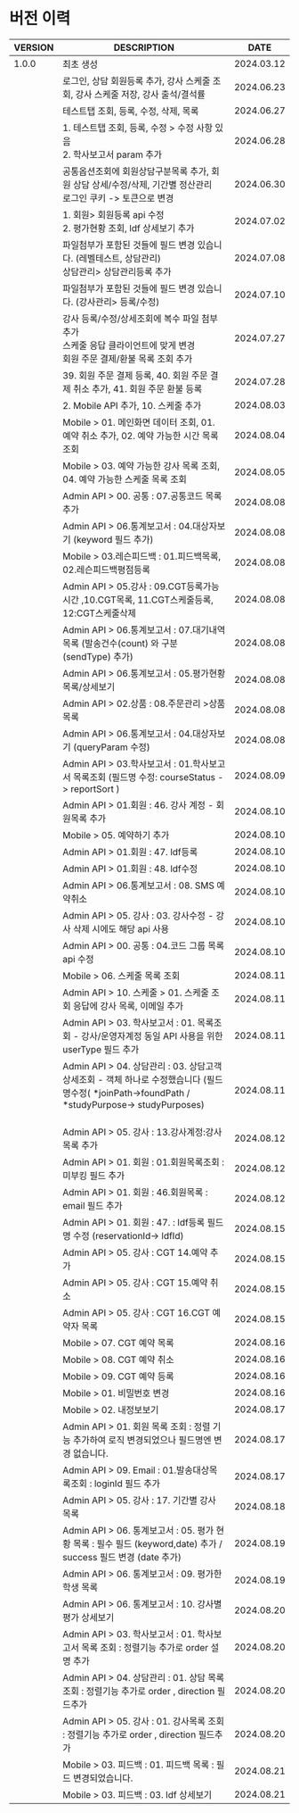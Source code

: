 <br/>
<br/>

# 버전 이력

| VERSION | DESCRIPTION                                                                                                                   | DATE       |
|---------|-------------------------------------------------------------------------------------------------------------------------------|------------|
| 1.0.0   | 최초 생성                                                                                                                         | 2024.03.12 |
|         | 로그인, 상담 회원등록 추가, 강사 스케줄 조회, 강사 스케줄 저장, 강사 출석/결석률                                                                              | 2024.06.23 |
|         | 테스트탭 조회, 등록, 수정, 삭제, 목록                                                                                                       | 2024.06.27 |
|         | 1. 테스트탭 조회, 등록, 수정 > 수정 사항 있음<br/> 2. 학사보고서 param 추가                                                                          | 2024.06.28 |
|         | 공통옵션조회에 회원상담구분목록 추가, 회원 상담 상세/수정/삭제, 기간별 정산관리<br/>로그인 쿠키 -> 토큰으로 변경                                                           | 2024.06.30 |
|         | 1. 회원> 회원등록 api 수정 <br/> 2. 평가현황 조회, ldf 상세보기 추가                                                                              | 2024.07.02 |
|         | 파일첨부가 포함된 것들에 필드 변경 있습니다. (레벨테스트, 상담관리)<br/> 상담관리> 상담관리등록 추가<br/>                                                             | 2024.07.08 |
|         | 파일첨부가 포함된 것들에 필드 변경 있습니다. (강사관리> 등록/수정)                                                                                       | 2024.07.10 |
|         | 강사 등록/수정/상세조회에 복수 파일 첨부 추가<br/>스케줄 응답 클라이언트에 맞게 변경<br/>회원 주문 결제/환불 목록 조회 추가                                                   | 2024.07.27 |
|         | 39. 회원 주문 결제 등록, 40. 회원 주문 결제 취소 추가, 41. 회원 주문 환불 등록                                                                          | 2024.07.28 |
|         | 2. Mobile API 추가, 10. 스케줄 추가                                                                                                  | 2024.08.03 |
|         | Mobile > 01. 메인화면 데이터 조회, 01. 예약 취소 추가, 02. 예약 가능한 시간 목록 조회                                                                   | 2024.08.04 |
|         | Mobile > 03. 예약 가능한 강사 목록 조회, 04. 예약 가능한 스케줄 목록 조회                                                                            | 2024.08.05 |
|         | Admin API > 00. 공통 : 07.공통코드 목록 추가 <br/>                                                                                      | 2024.08.08 |
|         | Admin API > 06.통계보고서 : 04.대상자보기 (keyword 필드 추가)<br/>                                                                          | 2024.08.08 |
|         | Mobile > 03.레슨피드백 : 01.피드백목록, 02.레슨피드백평점등록  <br/>                                                                             | 2024.08.08 |
|         | Admin API > 05.강사 : 09.CGT등록가능시간 ,10.CGT목록, 11.CGT스케줄등록, 12:CGT스케줄삭제<br/>                                                     | 2024.08.08 |
|         | Admin API > 06.통계보고서 : 07.대기내역목록 (발송건수(count) 와 구분(sendType) 추가) <br/>                                                        | 2024.08.08 |
|         | Admin API > 06.통계보고서 : 05.평가현황목록/상세보기   <br/>                                                                                 | 2024.08.08 |
|         | Admin API > 02.상품 : 08.주문관리 >상품목록                                                                                             | 2024.08.08 |
|         | Admin API > 06.통계보고서 : 04.대상자보기 (queryParam 수정)                                                                               | 2024.08.08 |
|         | Admin API > 03.학사보고서 : 01.학사보고서 목록조회 (필드명 수정: courseStatus -> reportSort )                                                    | 2024.08.09 |
|         | Admin API > 01.회원 : 46. 강사 계정 - 회원목록 추가                                                                                       | 2024.08.10 |
|         | Mobile > 05. 예약하기 추가                                                                                                          | 2024.08.10 |
|         | Admin API > 01.회원 : 47. ldf등록                                                                                                 | 2024.08.10 |
|         | Admin API > 01.회원 : 48. ldf수정                                                                                                 | 2024.08.10 |
|         | Admin API > 06.통계보고서 : 08. SMS 예약취소                                                                                           | 2024.08.10 |
|         | Admin API > 05. 강사 : 03. 강사수정 - 강사 삭제 시에도 해당 api 사용                                                                           | 2024.08.10 |
|         | Admin API > 00. 공통 : 04.코드 그룹 목록 api 수정                                                                                       | 2024.08.10 |
|         | Mobile > 06. 스케줄 목록 조회                                                                                                        | 2024.08.11 |
|         | Admin API > 10. 스케줄 > 01. 스케줄 조회 응답에 강사 목록, 이메일 추가                                                                            | 2024.08.11 |
|         | Admin API > 03. 학사보고서 : 01. 목록조회 - 강사/운영자계정 동일 API 사용을 위한 userType 필드 추가                                                      | 2024.08.11 |
|         | Admin API > 04. 상담관리 : 03. 상담고객 상세조회 -  객체 하나로 수정했습니다 (필드명수정( *joinPath->foundPath / *studyPurpose-> studyPurposes)<br/><br/> | 2024.08.11 |
|         | Admin API > 05. 강사 : 13.강사계정:강사목록 추가                                                                                          | 2024.08.12 |
|         | Admin API > 01. 회원 : 01.회원목록조회 : 미부킹 필드 추가                                                                                    | 2024.08.12 |
|         | Admin API > 01. 회원 : 46.회원목록 : email 필드 추가                                                                                    | 2024.08.12 |
|         | Admin API > 01. 회원 : 47. : ldf등록 필드명 수정 (reservationId-> ldfId)                                                               | 2024.08.15 |
|         | Admin API > 05. 강사 : CGT 14.예약 추가                                                                                             | 2024.08.15 |
|         | Admin API > 05. 강사 : CGT 15.예약 취소                                                                                             | 2024.08.15 |
|         | Admin API > 05. 강사 : CGT 16.CGT 예약자 목록                                                                                        | 2024.08.15 |
|         | Mobile > 07. CGT 예약 목록                                                                                                        | 2024.08.16 |
|         | Mobile > 08. CGT 예약 취소                                                                                                        | 2024.08.16 |
|         | Mobile > 09. CGT 예약 등록                                                                                                        | 2024.08.16 |
|         | Mobile > 01. 비밀번호 변경                                                                                                          | 2024.08.16 |
|         | Mobile > 02. 내정보보기                                                                                                            | 2024.08.17 |
|         | Admin API > 01. 회원 목록 조회 : 정렬 기능 추가하여 로직 변경되었으나 필드명엔 변경 없습니다.                                                                 | 2024.08.17 |
|         | Admin API > 09. Email : 01.발송대상목록조회 : loginId 필드 추가                                                                           | 2024.08.17 |
|         | Admin API > 05. 강사 : 17. 기간별 강사 목록                                                                                            | 2024.08.18 |
|         | Admin API > 06. 통계보고서 : 05. 평가 현황 목록 : 필수 필드 (keyword,date) 추가 / success 필드 변경 (date 추가)                                      | 2024.08.19 |
|         | Admin API > 06. 통계보고서 : 09. 평가한 학생 목록                                                                                         | 2024.08.19 |
|         | Admin API > 06. 통계보고서 : 10. 강사별 평가 상세보기                                                                                       | 2024.08.20 |
|         | Admin API > 03. 학사보고서 : 01. 학사보고서 목록 조회 : 정렬기능 추가로 order 설명 추가                                                                | 2024.08.20 |
|         | Admin API > 04. 상담관리 : 01. 상담 목록 조회 : 정렬기능 추가로 order , direction 필드추가                                                         | 2024.08.20 |
|         | Admin API > 05. 강사 : 01. 강사목록 조회 : 정렬기능 추가로 order , direction 필드추가                                                            | 2024.08.20 |
|         | Mobile > 03. 피드백 : 01. 피드백 목록 : 필드 변경되었습니다.                                                                                   | 2024.08.21 |
|         | Mobile > 03. 피드백 : 03. ldf 상세보기                                                                                               | 2024.08.21 |
            
            
<br/>
<br/>